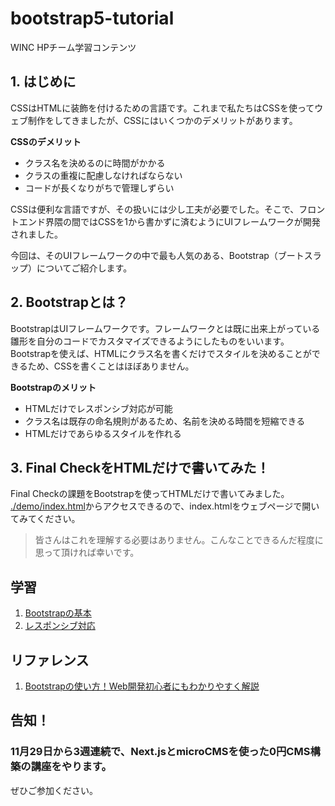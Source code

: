 # bootstrap5-tutorial
WINC HPチーム学習コンテンツ  

## 1. はじめに
CSSはHTMLに装飾を付けるための言語です。これまで私たちはCSSを使ってウェブ制作をしてきましたが、CSSにはいくつかのデメリットがあります。  

**CSSのデメリット**
- クラス名を決めるのに時間がかかる
- クラスの重複に配慮しなければならない
- コードが長くなりがちで管理しずらい

CSSは便利な言語ですが、その扱いには少し工夫が必要でした。そこで、フロントエンド界隈の間ではCSSを1から書かずに済むようにUIフレームワークが開発されました。

今回は、そのUIフレームワークの中で最も人気のある、Bootstrap（ブートスラップ）についてご紹介します。

## 2. Bootstrapとは？
BootstrapはUIフレームワークです。フレームワークとは既に出来上がっている雛形を自分のコードでカスタマイズできるようにしたものをいいます。Bootstrapを使えば、HTMLにクラス名を書くだけでスタイルを決めることができるため、CSSを書くことはほぼありません。

**Bootstrapのメリット**  
- HTMLだけでレスポンシブ対応が可能
- クラス名は既存の命名規則があるため、名前を決める時間を短縮できる
- HTMLだけであらゆるスタイルを作れる

## 3. Final CheckをHTMLだけで書いてみた！
Final Checkの課題をBootstrapを使ってHTMLだけで書いてみました。  
[./demo/index.html](./demo/index.html)からアクセスできるので、index.htmlをウェブページで開いてみてください。  
> 皆さんはこれを理解する必要はありません。こんなことできるんだ程度に思って頂ければ幸いです。

## 学習
1. [Bootstrapの基本](./basic/basic.md)
2. [レスポンシブ対応](./responsive/responsive.md)


## リファレンス
1. [Bootstrapの使い方！Web開発初心者にもわかりやすく解説](https://udemy.benesse.co.jp/development/system/bootstrap-usage.html)

## 告知！
### 11月29日から3週連続で、Next.jsとmicroCMSを使った0円CMS構築の講座をやります。
ぜひご参加ください。